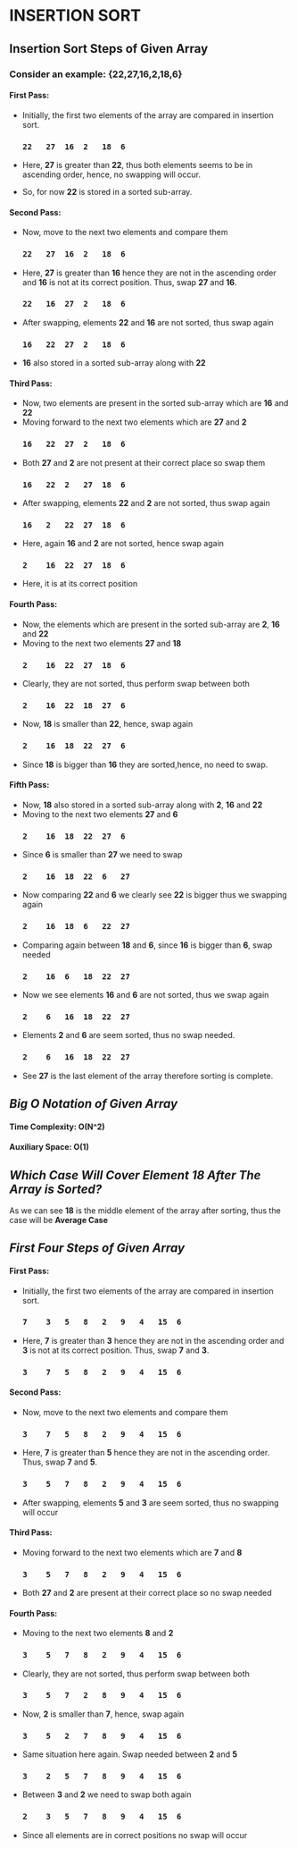 # **INSERTION SORT**
## Insertion Sort Steps of Given Array
### **Consider an example: {22,27,16,2,18,6}**

#### **First Pass:**

- Initially, the first two elements of the array are compared in insertion sort.

	### **`22	27	16	2	18	6`**

- Here, **27** is greater than **22**, thus both elements seems to be in ascending order, hence, no swapping will occur.
- So, for now **22** is stored in a sorted sub-array.

#### **Second Pass:**

- Now, move to the next two elements and compare them

	### **`22	27	16	2	18	6`**
- Here, **27** is greater than **16** hence they are not in the ascending order and **16** is not at its correct position. Thus, swap **27** and **16**.
	### **`22	16	27	2	18	6`**
- After swapping, elements **22** and **16** are not sorted, thus swap again
	### **`16	22	27	2	18	6`**

- **16** also stored in a sorted sub-array along with **22**
 
#### **Third Pass:**

- Now, two elements are present in the sorted sub-array which are **16** and **22**
- Moving forward to the next two elements which are **27** and **2**
	### **`16	22	27	2	18	6`**
- Both **27** and **2** are not present at their correct place so swap them
	### **`16	22	2	27	18	6`**
- After swapping, elements **22** and **2** are not sorted, thus swap again
	### **`16	2	22	27	18	6`**
- Here, again **16** and **2** are not sorted, hence swap again
	### **`2	16	22	27	18	6`**
- Here, it is at its correct position

#### **Fourth Pass:**

- Now, the elements which are present in the sorted sub-array are **2**, **16** and **22**
- Moving to the next two elements **27** and **18**
	### **`2	16	22	27	18	6`**
- Clearly, they are not sorted, thus perform swap between both
	### **`2	16	22	18	27	6`**
- Now, **18** is smaller than **22**, hence, swap again
	### **`2	16	18	22	27	6`**
- Since **18** is bigger than **16** they are sorted,hence, no need to swap. 	
    
#### **Fifth Pass:**

- Now, **18** also stored in a sorted sub-array along with **2**, **16** and **22**
- Moving to the next two elements **27** and **6**
	### **`2	16	18	22	27	6`**
- Since **6** is smaller than **27** we need to swap
	### **`2	16	18	22	6	27`**
- Now comparing **22** and **6** we clearly see **22** is bigger thus we swapping again
	### **`2	16	18	6	22	27`**
- Comparing again between **18** and **6**, since **16** is bigger than **6**, swap needed
	### **`2	16	6	18	22	27`**
- Now we see elements **16** and **6** are not sorted, thus we swap again
	### **`2	6	16	18	22	27`**
- Elements **2** and **6** are seem sorted, thus no swap needed.
	### **`2	6	16	18	22	27`**
- See **27** is the last element of the array therefore sorting is complete.
## *Big O Notation of Given Array* 
#### Time Complexity: **O(N^2)**

#### Auxiliary Space: **O(1)**

## *Which Case Will Cover Element 18 After The Array is Sorted?*

As we can see **18** is the middle element of the array after sorting, thus the case will be **Average Case**

## *First Four Steps of Given Array*

#### **First Pass:**

- Initially, the first two elements of the array are compared in insertion sort.

	### **`7	3	5	8	2	9	4	15	6`**


- Here, **7** is greater than **3** hence they are not in the ascending order and **3** is not at its correct position. Thus, swap **7** and **3**.
	### **`3	7	5	8	2	9	4	15	6`**
   
#### **Second Pass:**

- Now, move to the next two elements and compare them

	### **`3	7	5	8	2	9	4	15	6`**
- Here, **7** is greater than **5** hence they are not in the ascending order. Thus, swap **7** and **5**.
	### **`3	5	7	8	2	9	4	15	6`**
- After swapping, elements **5** and **3** are seem sorted, thus no swapping will occur
 
#### **Third Pass:**

- Moving forward to the next two elements which are **7** and **8**
	### **`3	5	7	8	2	9	4	15	6`**
- Both **27** and **2** are present at their correct place so no swap needed

#### **Fourth Pass:**

- Moving to the next two elements **8** and **2**
	### **`3	5	7	8	2	9	4	15	6`**
- Clearly, they are not sorted, thus perform swap between both
	### **`3	5	7	2	8	9	4	15	6`**
- Now, **2** is smaller than **7**, hence, swap again
	### **`3	5	2	7	8	9	4	15	6`**
- Same situation here again. Swap needed between **2** and **5**
	### **`3	2	5	7	8	9	4	15	6`**
- Between **3** and **2** we need to swap both again
	### **`2	3	5	7	8	9	4	15	6`**
- Since all elements are in correct positions no swap will occur